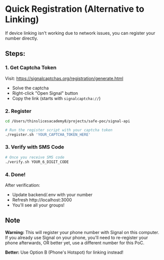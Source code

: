 # Quick Registration (Alternative to Linking)

If device linking isn't working due to network issues, you can register your number directly.

## Steps:

### 1. Get Captcha Token

Visit: https://signalcaptchas.org/registration/generate.html

- Solve the captcha
- Right-click "Open Signal" button
- Copy the link (starts with `signalcaptcha://`)

### 2. Register

```bash
cd /Users/thinslicesacademy8/projects/safe-poc/signal-api

# Run the register script with your captcha token
./register.sh 'YOUR_CAPTCHA_TOKEN_HERE'
```

### 3. Verify with SMS Code

```bash
# Once you receive SMS code
./verify.sh YOUR_6_DIGIT_CODE
```

### 4. Done!

After verification:
- Update backend/.env with your number
- Refresh http://localhost:3000
- You'll see all your groups!

## Note

**Warning:** This will register your phone number with Signal on this computer. If you already use Signal on your phone, you'll need to re-register your phone afterwards, OR better yet, use a different number for this PoC.

**Better:** Use Option B (Phone's Hotspot) for linking instead!

